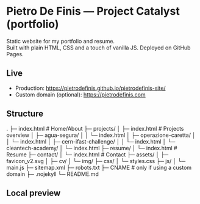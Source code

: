 # Pietro De Finis — Project Catalyst (portfolio)

Static website for my portfolio and resume.  
Built with plain HTML, CSS and a touch of vanilla JS. Deployed on GitHub Pages.

## Live

- Production: https://pietrodefinis.github.io/pietrodefinis-site/  
- Custom domain (optional): https://pietrodefinis.com

## Structure
.
├─ index.html # Home/About
├─ projects/
│ ├─ index.html # Projects overview
│ ├─ agua-segura/
│ │ └─ index.html
│ ├─ operazione-caretta/
│ │ └─ index.html
│ ├─ cern-ifast-challenge/
│ │ └─ index.html
│ └─ cleantech-academy/
│   └─ index.html
├─ resume/
│ └─ index.html # Resume
├─ contact/
│ └─ index.html # Contact
├─ assets/
│ ├─ favicon_v2.svg
│ ├─ cv/
│ └─ img/
├─ css/
│ └─ styles.css
├─ js/
│ └─ main.js
├─ sitemap.xml
├─ robots.txt
├─ CNAME # only if using a custom domain
├─ .nojekyll
└─ README.md

## Local preview



